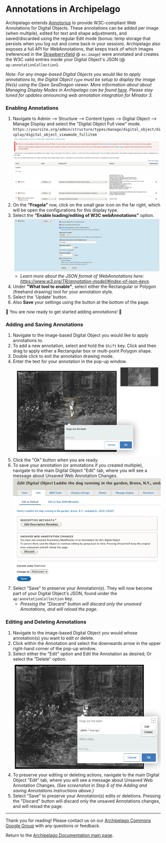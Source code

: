 # Annotations in Archipelago

Archipelago extends [Annotorius](https://github.com/recogito/annotorious) to provide W3C-compliant Web Annotations for Digital Objects. These annotations can be added per image (when multiple), edited for text and shape adjustments, and saved/discarded using the regular Edit mode (bonus: temp storage that persists when you log out and come back in your session). Archipelago also exposes a full API for WebAnnotations, that keeps track of which Images (referenced in the [Strawberryfield](../docs/strawberryfields.md) @ `as:image`) were annotated and creates the W3C valid entries inside your Digital Object's JSON (@ `ap:annotationCollection`).

_Note: For any image-based Digital Objects you would like to apply annotations to, the Digital Object `type` must be setup to display the image file(s) using the Open SeaDragon viewer. More information about about Managing Display Modes in Archipelago can be found [here](../docs/webformsasinput.md#manage-display). Please stay tuned for updates announcing web annotation integration for Mirador 3._

### Enabling Annotations
1. Navigate to Admin --> Structure --> Content types --> Digital Object --> Manage Display and select the "Digital Object Full view" mode. `https://yoursite.org/admin/structure/types/manage/digital_object/display/digital_object_viewmode_fullitem`
	![annotations step 1](../imgs/annotations_step1.jpg)
2. On the **“Fragola”** row, click on the small gear icon on the far right, which will be open the configurations for this display type. 
3. Select the **“Enable loading/editing of W3C webAnnotations”** option. 	
	![annotations step 2](../imgs/annotations_step2.jpg)
   - _Learn more about the JSON format of WebAnnotations here: https://www.w3.org/TR/annotation-model/#index-of-json-keys._
3. Under **"What tool to enable"**, select either the Rectangular or Polygon (freehand drawing) tool for your annotation style.
4. Select the 'Update' button.
5. Also **Save** your settings using the button at the bottom of the page.

:tada: You are now ready to get started adding annotations! :tada:

### Adding and Saving Annotations
1. Navigate to the image-based Digital Object you would like to apply annotations to.
2. To add a new annotation, select and hold the `Shift` key. Click and then drag to apply either a Rectangular box or multi-point Polygon shape.
3. Double click to exit the annotation drawing mode.
4. Enter the text for your annotation in the pop-up window.
	![annotations edit](../imgs/annotations_edit.jpg)
5. Click the "Ok" button when you are ready.
6. To save your annotation (or annotations if you created multiple), navigate to the main Digital Object "Edit" tab, where you will see a message about Unsaved Web Annotation Changes.
	![annotations edit delete save](../imgs/annotations_edit_delete_save.jpg)
7. Select "Save" to preserve your Annotation(s). They will now become part of your Digital Object's JSON, found under the `ap:annotationCollection` key.
	- _Pressing the "Discard" button will discard only the unsaved Annotations, and will reload the page._

### Editing and Deleting Annotations
1. Navigate to the image-based Digital Object you would whose annotation(s) you want to edit or delete.
2. Click within the Annotation and select the downwards arrow in the upper right-hand corner of the pop-up window.
3. Select either the "Edit" option and Edit the Annotation as desired; Or select the "Delete" option.
	![annotations edit delete](../imgs/annotations_edit_delete.jpg)
4. To preserve your editing or deleting actions, navigate to the main Digital Object "Edit" tab, where you will see a message about Unsaved Web Annotation Changes. _(See screenshot in Step 6 of the Adding and saving Annotations instructions above.)_
5. Select "Save" to preserve your Annotation(s) edits or deletions. Pressing the "Discard" button will discard only the unsaved Annotations changes, and will reload the page.
	
---

Thank you for reading! Please contact us on our [Archipelago Commons Google Group](https://groups.google.com/forum/#!forum/archipelago-commons) with any questions or feedback.

Return to the [Archipelago Documentation main page](../README.md).
